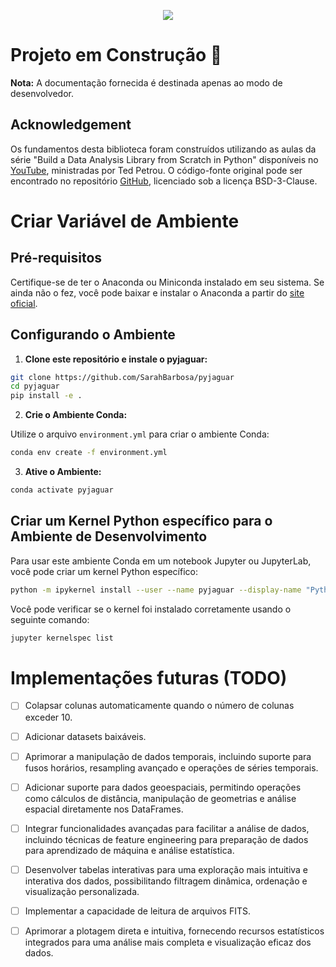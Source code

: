 <p align="center">
  <img src="https://imgur.com/Vp1FYue.png">
</p>

# Projeto em Construção 🚧

**Nota:** A documentação fornecida é destinada apenas ao modo de desenvolvedor.

## Acknowledgement

Os fundamentos desta biblioteca foram construídos utilizando as aulas da série "Build a Data Analysis Library from Scratch in Python" disponíveis no [YouTube](https://www.youtube.com/playlist?list=PLVyhfExBT1XDTu-oocI3ttl_OPhulAJOp), ministradas por Ted Petrou. O código-fonte original pode ser encontrado no repositório [GitHub](https://github.com/tdpetrou/pandas_cub), licenciado sob a licença BSD-3-Clause.

# Criar Variável de Ambiente

## Pré-requisitos

Certifique-se de ter o Anaconda ou Miniconda instalado em seu sistema. Se ainda não o fez, você pode baixar e instalar o Anaconda a partir do [site oficial](https://www.anaconda.com/products/distribution).

## Configurando o Ambiente

1. **Clone este repositório e instale o pyjaguar:**

```bash
git clone https://github.com/SarahBarbosa/pyjaguar
cd pyjaguar
pip install -e .
```

2. **Crie o Ambiente Conda:**

Utilize o arquivo `environment.yml` para criar o ambiente Conda:

```bash
conda env create -f environment.yml
```

3. **Ative o Ambiente:**

```bash
conda activate pyjaguar
```

## Criar um Kernel Python específico para o Ambiente de Desenvolvimento

Para usar este ambiente Conda em um notebook Jupyter ou JupyterLab, você pode criar um kernel Python específico:

```bash
python -m ipykernel install --user --name pyjaguar --display-name "Python (pyjaguar)"
```

Você pode verificar se o kernel foi instalado corretamente usando o seguinte comando:

```bash
jupyter kernelspec list
```

# Implementações futuras (TODO)

- [ ] Colapsar colunas automaticamente quando o número de colunas exceder 10.

- [ ] Adicionar datasets baixáveis. 
  
- [ ] Aprimorar a manipulação de dados temporais, incluindo suporte para fusos horários, resampling avançado e operações de séries temporais.
  
- [ ] Adicionar suporte para dados geoespaciais, permitindo operações como cálculos de distância, manipulação de geometrias e análise espacial diretamente nos DataFrames.
  
- [ ] Integrar funcionalidades avançadas para facilitar a análise de dados, incluindo técnicas de feature engineering para preparação de dados para aprendizado de máquina e análise estatística.
  
- [ ] Desenvolver tabelas interativas para uma exploração mais intuitiva e interativa dos dados, possibilitando filtragem dinâmica, ordenação e visualização personalizada.
  
- [ ] Implementar a capacidade de leitura de arquivos FITS.
  
- [ ] Aprimorar a plotagem direta e intuitiva, fornecendo recursos estatísticos integrados para uma análise mais completa e visualização eficaz dos dados.
